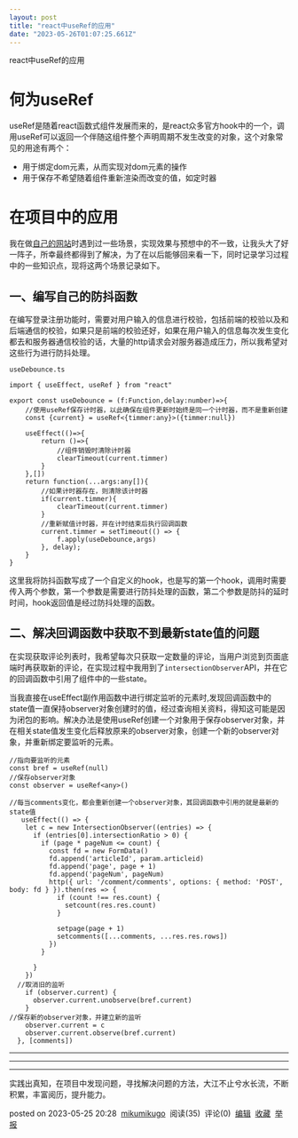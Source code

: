```yaml
---
layout: post
title: "react中useRef的应用"
date: "2023-05-26T01:07:25.661Z"
---
```

react中useRef的应用

何为useRef
========

useRef是随着react函数式组件发展而来的，是react众多官方hook中的一个，调用useRef可以返回一个伴随这组件整个声明周期不发生改变的对象，这个对象常见的用途有两个：

*   用于绑定dom元素，从而实现对dom元素的操作
*   用于保存不希望随着组件重新渲染而改变的值，如定时器

在项目中的应用
=======

我在做[自己的网站](https://wansherry.com "自己的网站")时遇到过一些场景，实现效果与预想中的不一致，让我头大了好一阵子，所幸最终都得到了解决，为了在以后能够回来看一下，同时记录学习过程中的一些知识点，现将这两个场景记录如下。

一、编写自己的防抖函数
-----------

在编写登录注册功能时，需要对用户输入的信息进行校验，包括前端的校验以及和后端通信的校验，如果只是前端的校验还好，如果在用户输入的信息每次发生变化都去和服务器通信校验的话，大量的http请求会对服务器造成压力，所以我希望对这些行为进行防抖处理。

`useDebounce.ts`

    import { useEffect, useRef } from "react"
    
    export const useDebounce = (f:Function,delay:number)=>{
        //使用useRef保存计时器，以此确保在组件更新时始终是同一个计时器，而不是重新创建
        const {current} = useRef<{timmer:any}>({timmer:null})
    
        useEffect(()=>{
            return ()=>{
                //组件销毁时清除计时器
                clearTimeout(current.timmer)
            }
        },[])
        return function(...args:any[]){
            //如果计时器存在，则清除该计时器
            if(current.timmer){
                clearTimeout(current.timmer)
            }
            //重新赋值计时器，并在计时结束后执行回调函数
            current.timmer = setTimeout(() => {
                f.apply(useDebounce,args)
            }, delay);
        }
    }
    

这里我将防抖函数写成了一个自定义的hook，也是写的第一个hook，调用时需要传入两个参数，第一个参数是需要进行防抖处理的函数，第二个参数是防抖的延时时间，hook返回值是经过防抖处理的函数。

二、解决回调函数中获取不到最新state值的问题
------------------------

在实现获取评论列表时，我希望每次只获取一定数量的评论，当用户浏览到页面底端时再获取新的评论，在实现过程中我用到了`intersectionObserver`API，并在它的回调函数中引用了组件中的一些state。

当我直接在useEffect副作用函数中进行绑定监听的元素时,发现回调函数中的state值一直保持observer对象创建时的值，经过查询相关资料，得知这可能是因为闭包的影响。解决办法是使用useRef创建一个对象用于保存observer对象，并在相关state值发生变化后释放原来的observer对象，创建一个新的observer对象，并重新绑定要监听的元素。

    //指向要监听的元素
    const bref = useRef(null)
    //保存observer对象
    const observer = useRef<any>()
     
    //每当comments变化，都会重新创建一个observer对象，其回调函数中引用的就是最新的state值
       useEffect(() => {
        let c = new IntersectionObserver((entries) => {
          if (entries[0].intersectionRatio > 0) {
            if (page * pageNum <= count) {
              const fd = new FormData()
              fd.append('articleId', param.articleid)
              fd.append('page', page + 1)
              fd.append('pageNum', pageNum)
              http({ url: '/comment/comments', options: { method: 'POST', body: fd } }).then(res => {
                if (count !== res.count) {
                  setcount(res.res.count)
                }
    
                setpage(page + 1)
                setcomments([...comments, ...res.res.rows])
              })
            }
    
          }
        })
      //取消旧的监听
        if (observer.current) {
          observer.current.unobserve(bref.current)
        }
    //保存新的observer对象，并建立新的监听
        observer.current = c
        observer.current.observe(bref.current)
      }, [comments])
    
    

* * *

* * *

* * *

实践出真知，在项目中发现问题，寻找解决问题的方法，大江不止兮水长流，不断积累，丰富阅历，提升能力。

posted on 2023-05-25 20:28  [mikumikugo](https://www.cnblogs.com/oumannrinn/)  阅读(35)  评论(0)  [编辑](https://i.cnblogs.com/EditPosts.aspx?postid=17432807)  [收藏](javascript:void(0))  [举报](javascript:void(0))